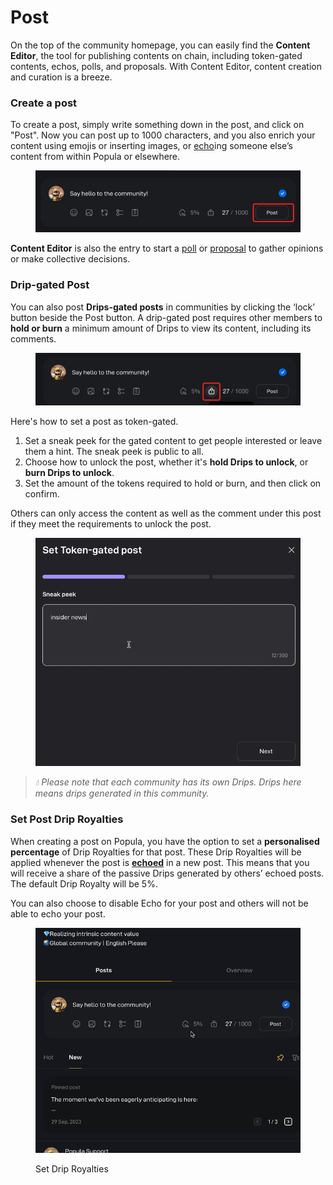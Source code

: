# Post

On the top of the community homepage, you can easily find the **Content Editor**, the tool for publishing contents on chain, including token-gated contents, echos, polls, and proposals. With Content Editor, content creation and curation is a breeze.

### C**reate a post**

To create a post, simply write something down in the post, and click on "Post". Now you can post up to 1000 characters, and you also enrich your content using emojis or inserting images, or [echo](echo.md)ing someone else’s content from within Popula or elsewhere.&#x20;

<figure><img src="../.gitbook/assets/image (18).png" alt=""><figcaption></figcaption></figure>

**Content Editor** is also the entry to start a [poll](poll-and-proposal.md#how-to-create-a-poll) or [proposal](poll-and-proposal.md#how-to-create-a-proposal) to gather opinions or make collective decisions.&#x20;

### Drip-gated Post

You can also post **Drips-gated posts** in communities by clicking the ‘lock’ button beside the Post button. A drip-gated post requires other members to **hold or burn** a minimum amount of Drips to view its content, including its comments.

<figure><img src="../.gitbook/assets/image (19).png" alt=""><figcaption></figcaption></figure>

Here's how to set a post as token-gated.

1. Set a sneak peek for the gated content to get people interested or leave them a hint. The sneak peek is public to all.
2. Choose how to unlock the post, whether it's **hold Drips to unlock**, or **burn Drips to unlock**.
3. Set the amount of the tokens required to hold or burn, and then click on confirm.

Others can only access the content as well as the comment under this post if they meet the requirements to unlock the post.&#x20;

<figure><img src="../.gitbook/assets/token gated.gif" alt=""><figcaption></figcaption></figure>

> _💧 Please note that each community has its own Drips. Drips here means drips generated in this community._

### **Set Post Drip Royalties**

When creating a post on Popula, you have the option to set a **personalised percentage** of Drip Royalties for that post. These Drip Royalties will be applied whenever the post is [**echoed**](echo.md) in a new post. This means that you will receive a share of the passive Drips generated by others’ echoed posts. The default Drip Royalty will be 5%.

You can also choose to disable Echo for your post and others will not be able to echo your post.

<figure><img src="../.gitbook/assets/drip royalty.gif" alt=""><figcaption><p>Set Drip Royalties</p></figcaption></figure>

